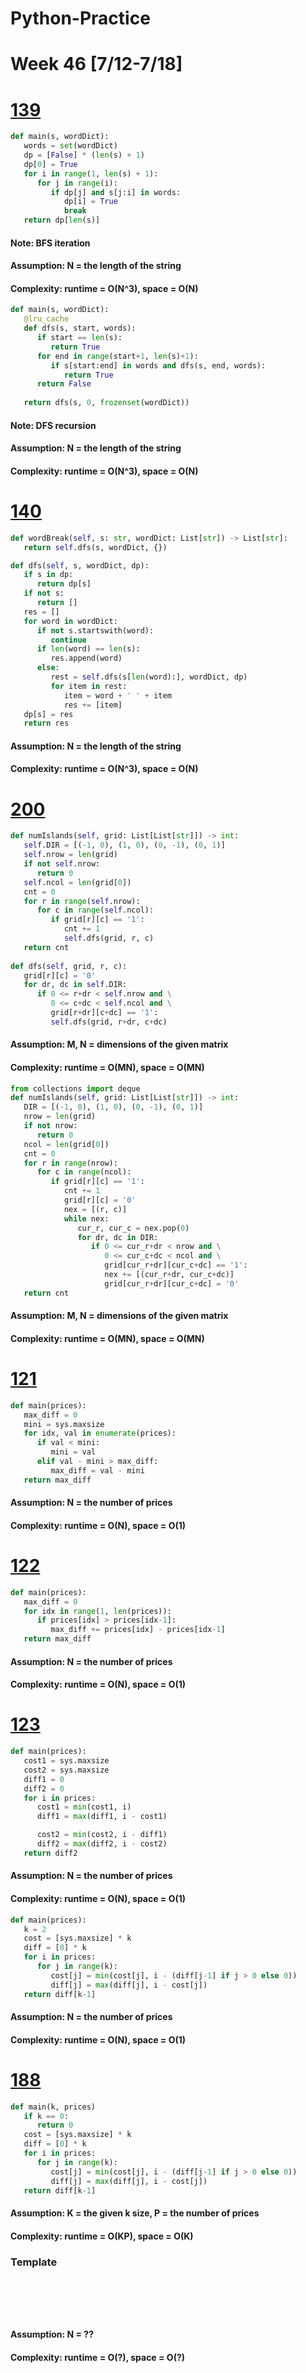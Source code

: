 # Python-Practice

# Week 46 [7/12-7/18]

# [139](https://leetcode.com/problems/word-break/)
```python
def main(s, wordDict):
   words = set(wordDict)
   dp = [False] * (len(s) + 1)
   dp[0] = True
   for i in range(1, len(s) + 1):
      for j in range(i):
         if dp[j] and s[j:i] in words:
            dp[i] = True
            break
   return dp[len(s)]
```
#### Note: BFS iteration
#### Assumption: N = the length of the string
#### Complexity: runtime = O(N^3), space = O(N)
```python
def main(s, wordDict):
   @lru_cache
   def dfs(s, start, words):
      if start == len(s):
         return True
      for end in range(start+1, len(s)+1):
         if s[start:end] in words and dfs(s, end, words):
            return True
      return False
   
   return dfs(s, 0, frozenset(wordDict))
```
#### Note: DFS recursion
#### Assumption: N = the length of the string
#### Complexity: runtime = O(N^3), space = O(N)

# [140](https://leetcode.com/problems/word-break-ii/)
```python
def wordBreak(self, s: str, wordDict: List[str]) -> List[str]:
   return self.dfs(s, wordDict, {})

def dfs(self, s, wordDict, dp):
   if s in dp:
      return dp[s]
   if not s:
      return []
   res = []
   for word in wordDict:
      if not s.startswith(word):
         continue
      if len(word) == len(s):
         res.append(word)
      else:
         rest = self.dfs(s[len(word):], wordDict, dp)
         for item in rest:
            item = word + ' ' + item
            res += [item]
   dp[s] = res
   return res
```
#### Assumption: N = the length of the string
#### Complexity: runtime = O(N^3), space = O(N)

# [200](https://leetcode.com/problems/number-of-islands/)
```python
def numIslands(self, grid: List[List[str]]) -> int:
   self.DIR = [(-1, 0), (1, 0), (0, -1), (0, 1)]
   self.nrow = len(grid)
   if not self.nrow:
      return 0
   self.ncol = len(grid[0])
   cnt = 0
   for r in range(self.nrow):
      for c in range(self.ncol):
         if grid[r][c] == '1':
            cnt += 1
            self.dfs(grid, r, c)
   return cnt
   
def dfs(self, grid, r, c):
   grid[r][c] = '0'
   for dr, dc in self.DIR:
      if 0 <= r+dr < self.nrow and \
         0 <= c+dc < self.ncol and \
         grid[r+dr][c+dc] == '1':
         self.dfs(grid, r+dr, c+dc)
```
#### Assumption: M, N = dimensions of the given matrix
#### Complexity: runtime = O(MN), space = O(MN)
```python
from collections import deque
def numIslands(self, grid: List[List[str]]) -> int:
   DIR = [(-1, 0), (1, 0), (0, -1), (0, 1)]
   nrow = len(grid)
   if not nrow:
      return 0
   ncol = len(grid[0])
   cnt = 0
   for r in range(nrow):
      for c in range(ncol):
         if grid[r][c] == '1':
            cnt += 1
            grid[r][c] = '0'
            nex = [(r, c)]
            while nex:
               cur_r, cur_c = nex.pop(0)
               for dr, dc in DIR:
                  if 0 <= cur_r+dr < nrow and \
                     0 <= cur_c+dc < ncol and \
                     grid[cur_r+dr][cur_c+dc] == '1':
                     nex += [(cur_r+dr, cur_c+dc)]
                     grid[cur_r+dr][cur_c+dc] = '0'
   return cnt
```
#### Assumption: M, N = dimensions of the given matrix
#### Complexity: runtime = O(MN), space = O(MN)

# [121](https://leetcode.com/problems/best-time-to-buy-and-sell-stock/)
```python
def main(prices):
   max_diff = 0
   mini = sys.maxsize
   for idx, val in enumerate(prices):
      if val < mini:
         mini = val
      elif val - mini > max_diff:
         max_diff = val - mini
   return max_diff
```
#### Assumption: N = the number of prices
#### Complexity: runtime = O(N), space = O(1)

# [122](code.com/problems/best-time-to-buy-and-sell-stock-ii/)
```python
def main(prices):
   max_diff = 0
   for idx in range(1, len(prices)):
      if prices[idx] > prices[idx-1]:
         max_diff += prices[idx] - prices[idx-1]
   return max_diff
```
#### Assumption: N = the number of prices
#### Complexity: runtime = O(N), space = O(1)

# [123](https://leetcode.com/problems/best-time-to-buy-and-sell-stock-iii/)
```python
def main(prices):
   cost1 = sys.maxsize
   cost2 = sys.maxsize
   diff1 = 0
   diff2 = 0
   for i in prices:
      cost1 = min(cost1, i)
      diff1 = max(diff1, i - cost1)

      cost2 = min(cost2, i - diff1)
      diff2 = max(diff2, i - cost2)
   return diff2
```
#### Assumption: N = the number of prices
#### Complexity: runtime = O(N), space = O(1)
```python
def main(prices):
   k = 2
   cost = [sys.maxsize] * k
   diff = [0] * k
   for i in prices:
      for j in range(k):
         cost[j] = min(cost[j], i - (diff[j-1] if j > 0 else 0))
         diff[j] = max(diff[j], i - cost[j])
   return diff[k-1]
```
#### Assumption: N = the number of prices
#### Complexity: runtime = O(N), space = O(1)

# [188](https://leetcode.com/problems/best-time-to-buy-and-sell-stock-iv/)
```python
def main(k, prices)
   if k == 0:
      return 0
   cost = [sys.maxsize] * k
   diff = [0] * k
   for i in prices:
      for j in range(k):
         cost[j] = min(cost[j], i - (diff[j-1] if j > 0 else 0))
         diff[j] = max(diff[j], i - cost[j])
   return diff[k-1]
```
#### Assumption: K = the given k size, P = the number of prices
#### Complexity: runtime = O(KP), space = O(K)

### Template
# []()
```sql
```

# []()
```python
```
#### Assumption: N = ??
#### Complexity: runtime = O(?), space = O(?)
